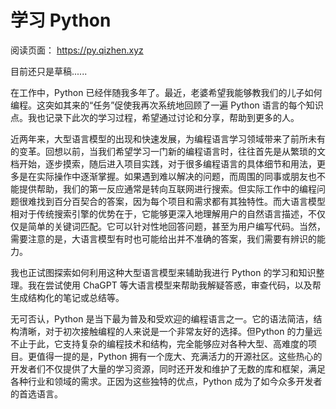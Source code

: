 # 学习 Python

阅读页面： <https://py.qizhen.xyz>

目前还只是草稿......

在工作中，Python 已经伴随我多年了。最近，老婆希望我能够教我们的儿子如何编程。这突如其来的“任务”促使我再次系统地回顾了一遍 Python 语言的每个知识点。我也记录下此次的学习过程，希望通过讨论和分享，帮助到更多的人。

近两年来，大型语言模型的出现和快速发展，为编程语言学习领域带来了前所未有的变革。回想以前，当我们希望学习一门新的编程语言时，往往首先是从繁琐的文档开始，逐步摸索，随后进入项目实践，对于很多编程语言的具体细节和用法，更多是在实际操作中逐渐掌握。如果遇到难以解决的问题，而周围的同事或朋友也不能提供帮助，我们的第一反应通常是转向互联网进行搜索。但实际工作中的编程问题很难找到百分百契合的答案，因为每个项目和需求都有其独特性。而大语言模型相对于传统搜索引擎的优势在于，它能够更深入地理解用户的自然语言描述，不仅仅是简单的关键词匹配。它可以针对性地回答问题，甚至为用户编写代码。当然，需要注意的是，大语言模型有时也可能给出并不准确的答案，我们需要有辨识的能力。

我也正试图探索如何利用这种大型语言模型来辅助我进行 Python 的学习和知识整理。我在尝试使用 ChaGPT 等大语言模型来帮助我解疑答惑，审查代码，以及帮生成结构化的笔记或总结等。

无可否认，Python 是当下最为普及和受欢迎的编程语言之一。它的语法简洁，结构清晰，对于初次接触编程的人来说是一个非常友好的选择。但Python 的力量远不止于此，它支持复杂的编程技术和结构，完全能够应对各种大型、高难度的项目。更值得一提的是，Python 拥有一个庞大、充满活力的开源社区。这些热心的开发者们不仅提供了大量的学习资源，同时还开发和维护了无数的库和框架，满足各种行业和领域的需求。正因为这些独特的优点，Python 成为了如今众多开发者的首选语言。